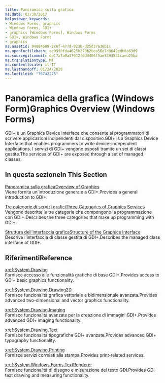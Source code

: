```yaml
---
title: Panoramica sulla grafica
ms.date: 03/30/2017
helpviewer_keywords:
- Windows Forms, graphics
- Windows Forms, GDI+
- graphics [Windows Forms], Windows Forms
- GDI+, Windows Forms
- graphics
ms.assetid: 94084509-2c6f-477d-923b-d25d37a36b1c
ms.openlocfilehash: cc99f0fda4625b278b2bea56e7d8642edb0a63d9
ms.sourcegitcommit: de17a7a0a37042f0d4406f5ae5393531caeb25ba
ms.translationtype: MT
ms.contentlocale: it-IT
ms.lasthandoff: 01/24/2020
ms.locfileid: "76742275"
---
```

# <a name="graphics-overview-windows-forms"></a><span data-ttu-id="860d6-102">Panoramica della grafica (Windows Form)</span><span class="sxs-lookup"><span data-stu-id="860d6-102">Graphics Overview (Windows Forms)</span></span>
<span data-ttu-id="860d6-103">GDI+ è un Graphics Device Interface che consente ai programmatori di scrivere applicazioni indipendenti dal dispositivo.</span><span class="sxs-lookup"><span data-stu-id="860d6-103">GDI+ is a Graphics Device Interface that enables programmers to write device-independent applications.</span></span> <span data-ttu-id="860d6-104">I servizi di GDI+ vengono esposti tramite un set di classi gestite.</span><span class="sxs-lookup"><span data-stu-id="860d6-104">The services of GDI+ are exposed through a set of managed classes.</span></span>  
  
## <a name="in-this-section"></a><span data-ttu-id="860d6-105">In questa sezione</span><span class="sxs-lookup"><span data-stu-id="860d6-105">In This Section</span></span>  
 [<span data-ttu-id="860d6-106">Panoramica sulla grafica</span><span class="sxs-lookup"><span data-stu-id="860d6-106">Overview of Graphics</span></span>](overview-of-graphics.md)  
 <span data-ttu-id="860d6-107">Viene fornita un'introduzione generale a GDI+.</span><span class="sxs-lookup"><span data-stu-id="860d6-107">Provides a general introduction to GDI+.</span></span>  
  
 [<span data-ttu-id="860d6-108">Tre categorie di servizi grafici</span><span class="sxs-lookup"><span data-stu-id="860d6-108">Three Categories of Graphics Services</span></span>](three-categories-of-graphics-services.md)  
 <span data-ttu-id="860d6-109">Vengono descritte le tre categorie che compongono la programmazione con GDI+.</span><span class="sxs-lookup"><span data-stu-id="860d6-109">Describes the three categories that make up programming with GDI+.</span></span>  
  
 [<span data-ttu-id="860d6-110">Struttura dell'interfaccia grafica</span><span class="sxs-lookup"><span data-stu-id="860d6-110">Structure of the Graphics Interface</span></span>](structure-of-the-graphics-interface.md)  
 <span data-ttu-id="860d6-111">Descrive l'interfaccia di classe gestita di GDI+.</span><span class="sxs-lookup"><span data-stu-id="860d6-111">Describes the managed class interface of GDI+.</span></span>  
  
## <a name="reference"></a><span data-ttu-id="860d6-112">Riferimenti</span><span class="sxs-lookup"><span data-stu-id="860d6-112">Reference</span></span>  
 <xref:System.Drawing>  
 <span data-ttu-id="860d6-113">Fornisce accesso alle funzionalità grafiche di base GDI+.</span><span class="sxs-lookup"><span data-stu-id="860d6-113">Provides access to GDI+ basic graphics functionality.</span></span>  
  
 <xref:System.Drawing.Drawing2D>  
 <span data-ttu-id="860d6-114">Fornisce funzionalità grafica vettoriale e bidimensionale avanzata.</span><span class="sxs-lookup"><span data-stu-id="860d6-114">Provides advanced two-dimensional and vector graphics functionality.</span></span>  
  
 <xref:System.Drawing.Imaging>  
 <span data-ttu-id="860d6-115">Fornisce funzionalità avanzate per la creazione di immagini GDI+.</span><span class="sxs-lookup"><span data-stu-id="860d6-115">Provides advanced GDI+ imaging functionality.</span></span>  
  
 <xref:System.Drawing.Text>  
 <span data-ttu-id="860d6-116">Fornisce funzionalità tipografiche GDI+ avanzate.</span><span class="sxs-lookup"><span data-stu-id="860d6-116">Provides advanced GDI+ typography functionality.</span></span>  
  
 <xref:System.Drawing.Printing>  
 <span data-ttu-id="860d6-117">Fornisce servizi correlati alla stampa.</span><span class="sxs-lookup"><span data-stu-id="860d6-117">Provides print-related services.</span></span>  
  
 <xref:System.Windows.Forms.TextRenderer>  
 <span data-ttu-id="860d6-118">Fornisce funzionalità di disegno e misurazione del testo GDI.</span><span class="sxs-lookup"><span data-stu-id="860d6-118">Provides GDI text drawing and measuring functionality.</span></span>
